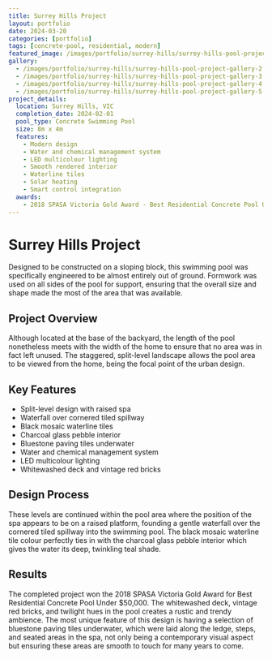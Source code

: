 ```yaml
---
title: Surrey Hills Project
layout: portfolio
date: 2024-03-20
categories: [portfolio]
tags: [concrete-pool, residential, modern]
featured_image: /images/portfolio/surrey-hills/surrey-hills-pool-project-main.jpg
gallery:
  - /images/portfolio/surrey-hills/surrey-hills-pool-project-gallery-2.jpg
  - /images/portfolio/surrey-hills/surrey-hills-pool-project-gallery-3.jpg
  - /images/portfolio/surrey-hills/surrey-hills-pool-project-gallery-4.jpg
  - /images/portfolio/surrey-hills/surrey-hills-pool-project-gallery-5.jpg
project_details:
  location: Surrey Hills, VIC
  completion_date: 2024-02-01
  pool_type: Concrete Swimming Pool
  size: 8m x 4m
  features:
    - Modern design
    - Water and chemical management system
    - LED multicolour lighting
    - Smooth rendered interior
    - Waterline tiles
    - Solar heating
    - Smart control integration
  awards:
    - 2018 SPASA Victoria Gold Award - Best Residential Concrete Pool Under $50,000
---
```


# Surrey Hills Project

Designed to be constructed on a sloping block, this swimming pool was specifically engineered to be almost entirely out of ground. Formwork was used on all sides of the pool for support, ensuring that the overall size and shape made the most of the area that was available.

## Project Overview

Although located at the base of the backyard, the length of the pool nonetheless meets with the width of the home to ensure that no area was in fact left unused. The staggered, split-level landscape allows the pool area to be viewed from the home, being the focal point of the urban design.

## Key Features

- Split-level design with raised spa
- Waterfall over cornered tiled spillway
- Black mosaic waterline tiles
- Charcoal glass pebble interior
- Bluestone paving tiles underwater
- Water and chemical management system
- LED multicolour lighting
- Whitewashed deck and vintage red bricks

## Design Process

These levels are continued within the pool area where the position of the spa appears to be on a raised platform, founding a gentle waterfall over the cornered tiled spillway into the swimming pool. The black mosaic waterline tile colour perfectly ties in with the charcoal glass pebble interior which gives the water its deep, twinkling teal shade.

## Results

The completed project won the 2018 SPASA Victoria Gold Award for Best Residential Concrete Pool Under $50,000. The whitewashed deck, vintage red bricks, and twilight hues in the pool creates a rustic and trendy ambience. The most unique feature of this design is having a selection of bluestone paving tiles underwater, which were laid along the ledge, steps, and seated areas in the spa, not only being a contemporary visual aspect but ensuring these areas are smooth to touch for many years to come.
